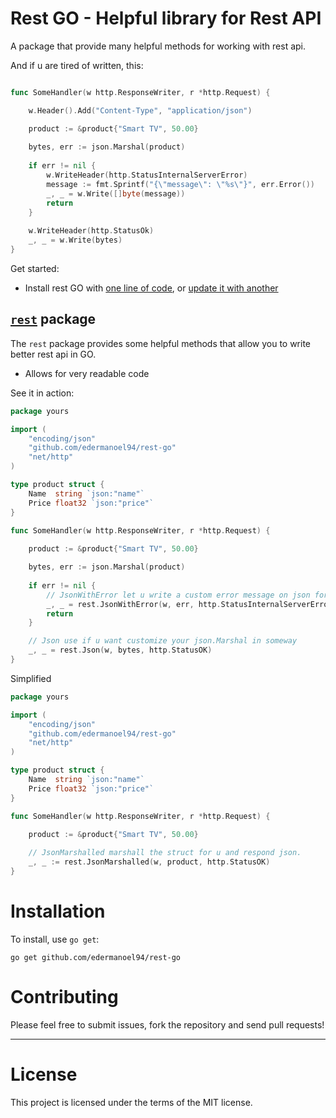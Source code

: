 Rest GO - Helpful library  for Rest API
================================

A package that provide many helpful methods for working with rest api.

And if u are tired of written, this:

```go

func SomeHandler(w http.ResponseWriter, r *http.Request) {

    w.Header().Add("Content-Type", "application/json")

    product := &product{"Smart TV", 50.00}
    
    bytes, err := json.Marshal(product)
    
    if err != nil {
    	w.WriteHeader(http.StatusInternalServerError)
        message := fmt.Sprintf("{\"message\": \"%s\"}", err.Error())
    	_, _ = w.Write([]byte(message))
	    return
    }
    
    w.WriteHeader(http.StatusOk)
    _, _ = w.Write(bytes)
}
```

Get started:

  * Install rest GO with [one line of code](#installation), or [update it with another](#staying-up-to-date)


[`rest`](http://godoc.org/github.com/edermanoel94/rest-go "API documentation") package
-------------------------------------------------------------------------------------------

The `rest` package provides some helpful methods that allow you to write better rest api in GO.

  * Allows for very readable code

See it in action:

```go
package yours

import (
    "encoding/json"
    "github.com/edermanoel94/rest-go"
    "net/http"
)

type product struct {
    Name  string `json:"name"`
    Price float32 `json:"price"`
}

func SomeHandler(w http.ResponseWriter, r *http.Request) {
	
    product := &product{"Smart TV", 50.00}

    bytes, err := json.Marshal(product)
    
    if err != nil {
        // JsonWithError let u write a custom error message on json formatted
        _, _ = rest.JsonWithError(w, err, http.StatusInternalServerError)
        return
    }

    // Json use if u want customize your json.Marshal in someway
    _, _ = rest.Json(w, bytes, http.StatusOK)
}
```

Simplified

```go
package yours

import (
    "encoding/json"
    "github.com/edermanoel94/rest-go"
    "net/http"
)

type product struct {
    Name  string `json:"name"`
    Price float32 `json:"price"`
}

func SomeHandler(w http.ResponseWriter, r *http.Request) {
	
    product := &product{"Smart TV", 50.00}

    // JsonMarshalled marshall the struct for u and respond json.
    _, _ := rest.JsonMarshalled(w, product, http.StatusOK)
}
```

Installation
============

To install, use `go get`:

    go get github.com/edermanoel94/rest-go


Contributing
============

Please feel free to submit issues, fork the repository and send pull requests!

------

License
=======

This project is licensed under the terms of the MIT license.
